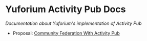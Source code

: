 # Yuforium Activity Pub Docs
_Documentation about Yuforium's implementation of Activity Pub_

* Proposal: [Community Federation With Activity Pub](federation.md)